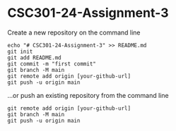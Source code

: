 # CSC301-24-Assignment-3

Create a new repository on the command line
```
echo "# CSC301-24-Assignment-3" >> README.md
git init
git add README.md
git commit -m "first commit"
git branch -M main
git remote add origin [your-github-url]
git push -u origin main
```
…or push an existing repository from the command line
```
git remote add origin [your-github-url]
git branch -M main
git push -u origin main
```
